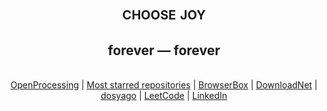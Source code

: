 <h1 align=center style="font-variant:small-caps;">choose joy</h1><h2 align=center>forever &mdash; forever</h2>

<!--
<p align=center>
  <img align=center alt="github rating stats graphic with alternate metrics" src="https://github-readme-stats.vercel.app/api?username=crisdosyago&show_icons=true&theme=blueberry&hide_border=true&count_private=true">
</p>
-->

<p align=center>
  <br>
<a href=https://openprocessing.org/user/15252?view=sketches>OpenProcessing</a> | <a href=https://github.com/00000o1?tab=repositories&q=&type=&language=&sort=stargazers>Most starred repositories</a> | <a href=https://github.com/dosyago/BrowserBoxPro>BrowserBox</a> | <a href=https://github.com/dosyago/DownloadNet>DownloadNet</a> | <a href=https://dosyago.com>dosyago</a> | <a href=https://leetcode.com/dosyago/>LeetCode</a> | <a href=https://linkedin.com/in/cris-dosyago>LinkedIn</a> 
  <br>
</p>

<br>

